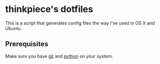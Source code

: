 thinkpiece's dotfiles
=====================

This is a script that generates config files the way I've used in OS X and
Ubuntu.

Prerequisites
-------------

Make sure you have [git][] and [python][] on your system.


[git]: http://git-scm.com/
[python]: http://python.org/
